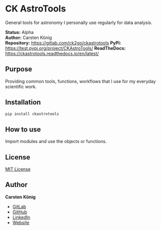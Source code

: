 # CK AstroTools

General tools for astronomy I personally use regularly for data analysis.

**Status:**  Alpha\
**Author:** Carsten König\
**Repository:** https://gitlab.com/ck2go/ckastrotools
**PyPi:** https://test.pypi.org/project/CKAstroTools/
**ReadTheDocs:** https://ckastrotools.readthedocs.io/en/latest/

## Purpose

Providing common tools, functions, workflows that I use for my everyday scientific work.

## Installation

```bash
pip install ckastrotools
```

## How to use
Import modules and use the objects or functions.


## License
[MIT License](https://choosealicense.com/licenses/mit/)

## Author
**Carsten König**

- [GitLab](https://gitlab.com/ck2go "Carsten König")
- [GitHub](https://github.com/ck2go "Carsten König")
- [LinkedIn](https://www.linkedin.com/in/ck2go/ "Carsten König")
- [Website](https://www.carsten-koenig.de "Carsten König")


